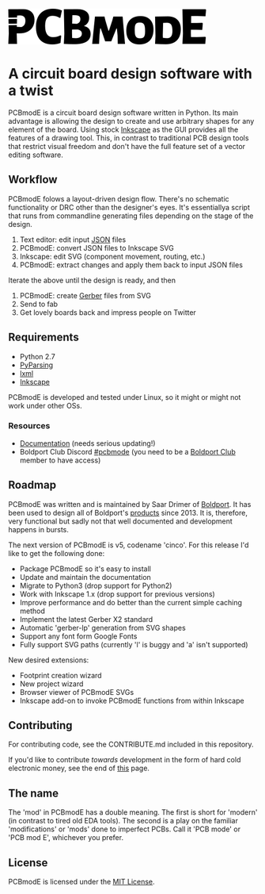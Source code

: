 ![PCBmodE logo](/images/pcbmode-logo.png)

# A circuit board design software with a twist

PCBmodE is a circuit board design software written in Python. Its main advantage is allowing the design to create and use arbitrary shapes for any element of the board. Using stock [Inkscape](http://inkscape.org) as the GUI provides all the features of a drawing tool. This, in contrast to traditional PCB design tools that restrict visual freedom and don't have the full feature set of a vector editing software.

## Workflow

PCBmodE folows a layout-driven design flow. There's no schematic functionality or DRC other than the designer's eyes. It's essentiallya script that runs from commandline generating files depending on the stage of the design.

1. Text editor: edit input [JSON](http://en.wikipedia.org/wiki/JSON) files
2. PCBmodE: convert JSON files to Inkscape SVG
3. Inkscape: edit SVG (component movement, routing, etc.)
4. PCBmodE: extract changes and apply them back to input JSON files

Iterate the above until the design is ready, and then

1. PCBmodE: create [Gerber](http://en.wikipedia.org/wiki/Gerber_format) files from SVG
2. Send to fab
3. Get lovely boards back and impress people on Twitter

## Requirements

* Python 2.7
* [PyParsing](http://pyparsing.wikispaces.com/)
* [lxml](http://lxml.de/)
* [Inkscape](http://inkscape.org)

PCBmodE is developed and tested under Linux, so it might or might not work under other OSs.

### Resources
* [Documentation](http://pcbmode.readthedocs.org) (needs serious updating!)
* Boldport Club Discord [#pcbmode](https://discordapp.com/channels/422844882315640832/422881024796786708) (you need to be a [Boldport Club](https://boldport.com/club) member to have access)

## Roadmap

PCBmodE was written and is maintained by Saar Drimer of [Boldport](https://boldport.com). It has been used to design all of Boldport's [products](https://boldport.com/shop) since 2013. It is, therefore, very functional but sadly not that well documented and development happens in bursts.

The next version of PCBmodE is v5, codename 'cinco'. For this release I'd like to get the following done:
* Package PCBmodE so it's easy to install
* Update and maintain the documentation
* Migrate to Python3 (drop support for Python2)
* Work with Inkscape 1.x (drop support for previous versions)
* Improve performance and do better than the current simple caching method
* Implement the latest Gerber X2 standard
* Automatic 'gerber-lp' generation from SVG shapes
* Support any font form Google Fonts
* Fully support SVG paths (currently 'l' is buggy and 'a' isn't supported)

New desired extensions:
* Footprint creation wizard
* New project wizard
* Browser viewer of PCBmodE SVGs
* Inkscape add-on to invoke PCBmodE functions from within Inkscape

## Contributing

For contributing code, see the CONTRIBUTE.md included in this repository.

If you'd like to contribute _towards_ development in the form of hard cold electronic money, see the end of [this](https://boldport.com/pcbmode) page.

## The name
The 'mod' in PCBmodE has a double meaning. The first is short for 'modern' (in contrast to tired old EDA tools). The second is a play on the familiar 'modifications' or 'mods' done to imperfect PCBs. Call it 'PCB mode' or 'PCB mod E', whichever you prefer. 

## License
PCBmodE is licensed under the [MIT License](http://opensource.org/licenses/MIT).
